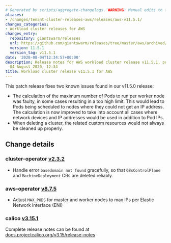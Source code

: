 ```yaml
---
# Generated by scripts/aggregate-changelogs. WARNING: Manual edits to this files will be overwritten.
aliases:
- /changes/tenant-cluster-releases-aws/releases/aws-v11.5.1/
changes_categories:
- Workload cluster releases for AWS
changes_entry:
  repository: giantswarm/releases
  url: https://github.com/giantswarm/releases/tree/master/aws/archived/v11.5.1
  version: 11.5.1
  version_tag: v11.5.1
date: '2020-08-04T12:34:57+00:00'
description: Release notes for AWS workload cluster release v11.5.1, published on
  04 August 2020, 12:34
title: Workload cluster release v11.5.1 for AWS
---
```


This patch release fixes two known issues found in our v11.5.0 release:

- The calculation of the maximum number of Pods to run per worker node was faulty, in some cases resulting in a too high limit. This would lead to Pods being scheduled to nodes where they could not get an IP address. The calculation is now improved to take into account all cases where network devices and IP addresses would be used in addition to Pod IPs.
- When deleting a cluster, the related custom resources would not always be cleaned up properly.

## Change details

### cluster-operator [v2.3.2](https://github.com/giantswarm/cluster-operator/releases/tag/v2.3.2)

- Handle error `basedomain not found` gracefully, so that `G8sControlPlane` and `MachineDeployment` CRs are deleted reliably.

### aws-operator [v8.7.5](https://github.com/giantswarm/aws-operator/releases/tag/v8.7.5)

- Adjust `MAX_PODS` for master and worker nodes to max IPs per Elastic Network Interface (ENI)

### calico [v3.15.1](https://github.com/projectcalico/calico/releases/tag/v3.15.1)

Complete release notes can be found at [docs.projectcalico.org/v3.15/release-notes](https://docs.projectcalico.org/v3.15/release-notes/)
